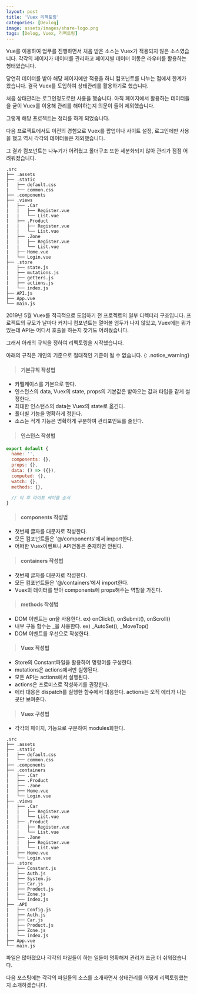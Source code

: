 ```yaml
---
layout: post
title: 'Vuex 리펙토링'
categories: [Devlog]
image: assets/images/share-logo.png
tags: [Delog, Vuex, 리펙토링]
---
```


Vue를 이용하여 업무를 진행하면서 처음 받은 소스는 Vuex가 적용되지 않은 소스였습니다. 각각의 페이지가 데이터를 관리하고 페이지별 데이터 이동은 라우터를 활용하는 형태였습니다.

당연히 데이터를 받아 해당 페이지에만 적용을 하니 컴포넌트를 나누는 점에서 한계가 왔습니다. 결국 Vuex를 도입하여 상태관리를 활용하기로 했습니다.

처음 상태관리는 로그인정도로만 사용을 했습니다. 아직 페이지에서 활용하는 데이터들을 굳이 Vuex를 이용해 관리를 해야하는지 의문이 들어 제외했습니다.

그렇게 해당 프로젝트는 정리를 하게 되었습니다.

다음 프로젝트에서도 이전의 경험으로 Vuex를 팝업이나 사이트 설정, 로그인에만 사용을 했고 역시 각각의 데이터들은 제외했습니다.

그 결과 컴포넌트는 나누기가 어려웠고 폴더구조 또한 세분화되지 않아 관리가 점점 어려워졌습니다.

```
.src
├── .assets
├── .static
|   ├── default.css
|   └── common.css
├── .components
├── .views
|   ├── .Car
|   |   ├── Register.vue
|   |   └── List.vue
|   ├── .Product
|   |   ├── Register.vue
|   |   └── List.vue
|   ├── .Zone
|   |   ├── Register.vue
|   |   └── List.vue
|   ├── Home.vue
|   └── Login.vue
├── .store
|   ├── state.js
|   ├── mutations.js
|   ├── getters.js
|   ├── actions.js
|   └── index.js
├── API.js
├── App.vue
└── main.js
```

2019년 5월 Vuex를 적극적으로 도입하기 전 프로젝트의 일부 디렉터리 구조입니다. 프로젝트의 규모가 날마다 커지니 컴포넌트는 열어볼 엄두가 나지 않았고, Vuex에는 뭐가 있는데 API는 어디서 호출을 하는지 찾기도 어려웠습니다.

그래서 아래의 규칙을 정하여 리펙토링을 시작했습니다.

아래의 규칙은 개인의 기준으로 절대적인 기준이 될 수 없습니다.
{: .notice_warning}

> #### 기본규칙 작성법

- 카멜케이스를 기본으로 한다.
- 인스턴스의 data, Vuex의 state, props의 기본값은 받아오는 값과 타입을 같게 설정한다.
- 최대한 인스턴스의 data는 Vuex의 state로 옮긴다.
- 폴더별 기능을 명확하게 정한다.
- 소스는 적게 기능은 명확하게 구분하여 관리포인트를 줄인다.

> #### 인스턴스 작성법

```javascript
export default {
  name: '',
  components: {},
  props: {},
  data: () => ({}),
  computed: {},
  watch: {},
  methods: {},

  // 이 후 라이프 싸이클 순서
}
```

> #### components 작성법

- 첫번째 글자를 대문자로 작성한다.
- 모든 컴포넌트들은 '@/components'에서 import한다.
- 어떠한 Vuex이벤트나 API연동은 존재하면 안된다.

> #### containers 작성법

- 첫번째 글자를 대문자로 작성한다.
- 모든 컴포넌트들은 '@/containers'에서 import한다.
- Vuex의 데이터를 받아 components에 props해주는 역할을 가진다.

> #### methods 작성법

- DOM 이벤트는 on을 사용한다. ex) onClick(), onSubmit(), onScroll()
- 내부 구동 함수는 \_을 사용한다. ex) \_AutoSet(), \_MoveTop()
- DOM 이벤트를 우선으로 작성한다.

> #### Vuex 작성법

- Store의 Constant파일을 활용하여 명령어를 구성한다.
- mutations은 actions에서만 실행된다.
- 모든 API는 actions에서 실행된다.
- actions은 프로미스로 작성하기를 권장한다.
- 에러 대응은 dispatch를 실행한 함수에서 대응한다. actions는 오직 에러가 나는 곳만 보여준다.

> #### Vuex 구성법

- 각각의 페이지, 기능으로 구분하여 modules화한다.

```
.src
├── .assets
├── .static
|   ├── default.css
|   └── common.css
├── .components
├── .containers
|   ├── .Car
|   ├── .Product
|   ├── .Zone
|   ├── Home.vue
|   └── Login.vue
├── .views
|   ├── .Car
|   |   ├── Register.vue
|   |   └── List.vue
|   ├── .Product
|   |   ├── Register.vue
|   |   └── List.vue
|   ├── .Zone
|   |   ├── Register.vue
|   |   └── List.vue
|   ├── Home.vue
|   └── Login.vue
├── .store
|   ├── Constant.js
|   ├── Auth.js
|   ├── System.js
|   ├── Car.js
|   ├── Product.js
|   ├── Zone.js
|   └── index.js
├── .API
|   ├── Config.js
|   ├── Auth.js
|   ├── Car.js
|   ├── Product.js
|   ├── Zone.js
|   └── index.js
├── App.vue
└── main.js
```

파일은 많아졌으나 각각의 파일들이 하는 일들이 명확해져 관리가 조금 더 쉬워졌습니다.

다음 포스팅에는 각각의 파일들의 소스를 소개하면서 상태관리를 어떻게 리펙토링했는지 소개하겠습니다.
